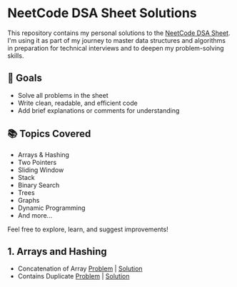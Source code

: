 # NeetCode DSA Sheet Solutions

This repository contains my personal solutions to the [NeetCode DSA Sheet](https://neetcode.io/). I'm using it as part of my journey to master data structures and algorithms in preparation for technical interviews and to deepen my problem-solving skills.

## 🚀 Goals
- Solve all problems in the sheet
- Write clean, readable, and efficient code
- Add brief explanations or comments for understanding

## 📚 Topics Covered
- Arrays & Hashing
- Two Pointers
- Sliding Window
- Stack
- Binary Search
- Trees
- Graphs
- Dynamic Programming
- And more...

Feel free to explore, learn, and suggest improvements!


## 1. Arrays and Hashing

- Concatenation of Array [Problem](https://leetcode.com/problems/concatenation-of-array/description/) | [Solution](/Arrays%20and%20Hashing/Solution.java)
- Contains Duplicate [Problem](https://leetcode.com/problems/contains-duplicate/description/) | [Solution](/Arrays%20and%20Hashing/Solution2.java)